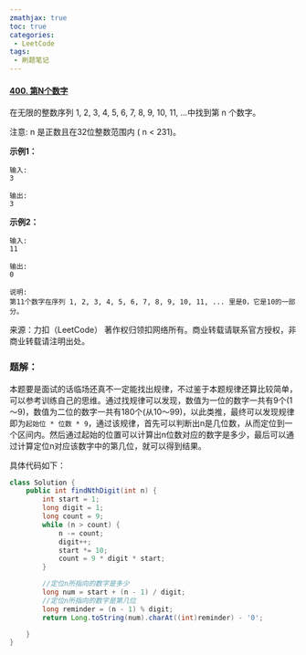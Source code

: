 ```yaml
---
zmathjax: true
toc: true
categories:
 - LeetCode
tags:
 - 刷题笔记
---
```


#### [400. 第N个数字](https://leetcode-cn.com/problems/nth-digit/)

在无限的整数序列 1, 2, 3, 4, 5, 6, 7, 8, 9, 10, 11, ...中找到第 n 个数字。

注意:
n 是正数且在32位整数范围内 ( n < 231)。

<!--more-->

**示例1：**

```
输入:
3

输出:
3
```

**示例2：**

```
输入:
11

输出:
0

说明:
第11个数字在序列 1, 2, 3, 4, 5, 6, 7, 8, 9, 10, 11, ... 里是0，它是10的一部分。
```

来源：力扣（LeetCode）
著作权归领扣网络所有。商业转载请联系官方授权，非商业转载请注明出处。

### 题解：

本题要是面试的话临场还真不一定能找出规律，不过鉴于本题规律还算比较简单，可以参考训练自己的思维。通过找规律可以发现，数值为一位的数字一共有9个(1～9)，数值为二位的数字一共有180个(从10～99)，以此类推，最终可以发现规律即为`起始位 * 位数 * 9`，通过该规律，首先可以判断出n是几位数，从而定位到一个区间内。然后通过起始的位置可以计算出n位数对应的数字是多少，最后可以通过计算定位n对应该数字中的第几位，就可以得到结果。

具体代码如下：

```java
class Solution {
    public int findNthDigit(int n) {
        int start = 1;
        long digit = 1;
        long count = 9;
        while (n > count) {
            n -= count;
            digit++;
            start *= 10;
            count = 9 * digit * start;
        }

      	//定位n所指向的数字是多少
        long num = start + (n - 1) / digit;
      	//定位n所指向的数字是第几位
        long reminder = (n - 1) % digit;
        return Long.toString(num).charAt((int)reminder) - '0';

    }
}
```

